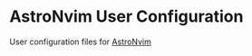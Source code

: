 # AstroNvim User Configuration

User configuration files for [AstroNvim](https://github.com/AstroNvim/AstroNvim)
